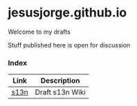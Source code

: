 # jesusjorge.github.io

Welcome to my drafts

Stuff published here is open for discussion

### Index

| Link | Description |
| ------ | ------ |
| [s13n](https://github.com/jesusjorge/s13n/wiki) | Draft s13n Wiki |

